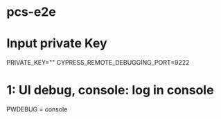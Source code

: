 # pcs-e2e
# Input private Key
PRIVATE_KEY=""
CYPRESS_REMOTE_DEBUGGING_PORT=9222
# 1: UI debug, console: log in console
PWDEBUG = console

